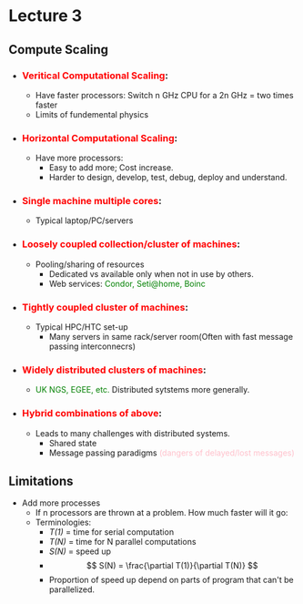 # Lecture 3
## Compute Scaling
* ### <font color='red'>Veritical Computational Scaling</font>: 
    - Have faster processors: Switch n GHz CPU for a 2n GHz = two times faster
    - Limits of fundemental physics
* ### <font color='red'>Horizontal Computational Scaling</font>:
    - Have more processors:
        * Easy to add more; Cost increase.
        * Harder to design, develop, test, debug, deploy and understand.
* ### <font color='red'>Single machine multiple cores</font>:
    - Typical laptop/PC/servers
* ### <font color='red'>Loosely coupled collection/cluster of machines</font>:
    - Pooling/sharing of resources
        * Dedicated vs available only when not in use by others.
        * Web services: <font color='green'>Condor, Seti@home, Boinc</font>
* ### <font color='red'>Tightly coupled cluster of machines</font>:
    - Typical HPC/HTC set-up
        * Many servers in same rack/server room(Often with fast message passing interconnecrs)
* ### <font color='red'>Widely distributed clusters of machines</font>:
    - <font color='green'>UK NGS, EGEE, etc.</font> Distributed sytstems more generally.
* ### <font color='red'>Hybrid combinations of above</font>:
    * Leads to many challenges with distributed systems.
        * Shared state
        * Message passing paradigms <font color='pink'>(dangers of delayed/lost messages)</font>
## Limitations
* Add more processes
    * If n processors are thrown at a problem. How much faster will it go:
    * Terminologies:
        * *T(1)* = time for serial computation
        * *T(N)* = time for N parallel computations
        * *S(N)* = speed up
        * $$ 
            S(N) = \frac{\partial T(1)}{\partial T(N)}
          $$
        * Proportion of speed up depend on parts of program that can't be parallelized.
## 